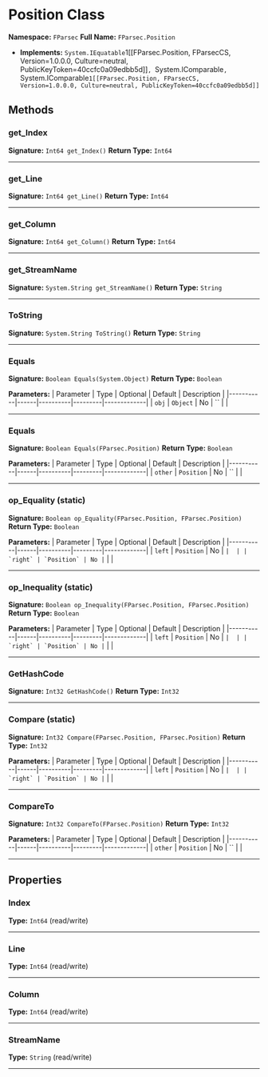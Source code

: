 # Position Class

**Namespace:** `FParsec`
**Full Name:** `FParsec.Position`
- **Implements:** `System.IEquatable`1[[FParsec.Position, FParsecCS, Version=1.0.0.0, Culture=neutral, PublicKeyToken=40ccfc0a09edbb5d]]`, `System.IComparable`, `System.IComparable`1[[FParsec.Position, FParsecCS, Version=1.0.0.0, Culture=neutral, PublicKeyToken=40ccfc0a09edbb5d]]`

## Methods

### get_Index

**Signature:** `Int64 get_Index()`
**Return Type:** `Int64`

---

### get_Line

**Signature:** `Int64 get_Line()`
**Return Type:** `Int64`

---

### get_Column

**Signature:** `Int64 get_Column()`
**Return Type:** `Int64`

---

### get_StreamName

**Signature:** `System.String get_StreamName()`
**Return Type:** `String`

---

### ToString

**Signature:** `System.String ToString()`
**Return Type:** `String`

---

### Equals

**Signature:** `Boolean Equals(System.Object)`
**Return Type:** `Boolean`

**Parameters:**
| Parameter | Type | Optional | Default | Description |
|-----------|------|----------|---------|-------------|
| `obj` | `Object` | No | `` |  |

---

### Equals

**Signature:** `Boolean Equals(FParsec.Position)`
**Return Type:** `Boolean`

**Parameters:**
| Parameter | Type | Optional | Default | Description |
|-----------|------|----------|---------|-------------|
| `other` | `Position` | No | `` |  |

---

### op_Equality (static)

**Signature:** `Boolean op_Equality(FParsec.Position, FParsec.Position)`
**Return Type:** `Boolean`

**Parameters:**
| Parameter | Type | Optional | Default | Description |
|-----------|------|----------|---------|-------------|
| `left` | `Position` | No | `` |  |
| `right` | `Position` | No | `` |  |

---

### op_Inequality (static)

**Signature:** `Boolean op_Inequality(FParsec.Position, FParsec.Position)`
**Return Type:** `Boolean`

**Parameters:**
| Parameter | Type | Optional | Default | Description |
|-----------|------|----------|---------|-------------|
| `left` | `Position` | No | `` |  |
| `right` | `Position` | No | `` |  |

---

### GetHashCode

**Signature:** `Int32 GetHashCode()`
**Return Type:** `Int32`

---

### Compare (static)

**Signature:** `Int32 Compare(FParsec.Position, FParsec.Position)`
**Return Type:** `Int32`

**Parameters:**
| Parameter | Type | Optional | Default | Description |
|-----------|------|----------|---------|-------------|
| `left` | `Position` | No | `` |  |
| `right` | `Position` | No | `` |  |

---

### CompareTo

**Signature:** `Int32 CompareTo(FParsec.Position)`
**Return Type:** `Int32`

**Parameters:**
| Parameter | Type | Optional | Default | Description |
|-----------|------|----------|---------|-------------|
| `other` | `Position` | No | `` |  |

---

## Properties

### Index

**Type:** `Int64` (read/write)

---

### Line

**Type:** `Int64` (read/write)

---

### Column

**Type:** `Int64` (read/write)

---

### StreamName

**Type:** `String` (read/write)

---